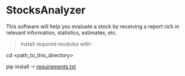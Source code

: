# StocksAnalyzer

This software will help you evaluate a stock by receiving a report rich in relevant information, statistics, estimates, etc.

> Install required modules with:

cd <path_to_this_directory>

pip install -r [requirements.txt](https://github.com/JakePeralta7/StocksAnalyzer/blob/main/requirements.txt)
